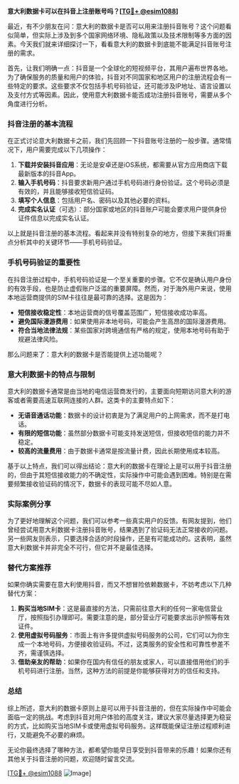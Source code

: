 **意大利数据卡可以在抖音上注册账号吗？[[TG💪+ @esim1088](https://t.me/s/esim1088)]**

最近，有不少朋友在问：意大利的数据卡是否可以用来注册抖音账号？这个问题看似简单，但实际上涉及到多个国家网络环境、隐私政策以及技术限制等多方面的因素。今天我们就来详细探讨一下，看看意大利的数据卡到底能不能满足抖音账号注册的需求。

首先，让我们明确一点：抖音是一个全球化的短视频平台，其用户遍布世界各地。为了确保服务的质量和用户的体验，抖音对不同国家和地区用户的注册流程会有一些特定的要求。这些要求不仅包括手机号码验证，还可能涉及IP地址、语言设置以及支付方式等因素。因此，使用意大利数据卡能否成功注册抖音账号，需要从多个角度进行分析。

### 抖音注册的基本流程

在正式讨论意大利数据卡之前，我们先回顾一下抖音账号注册的一般步骤。通常情况下，用户需要完成以下几项操作：

1. **下载并安装抖音应用**：无论是安卓还是iOS系统，都需要从官方应用商店下载最新版本的抖音App。
2. **输入手机号码**：抖音要求新用户通过手机号码进行身份验证。这个号码必须是有效的，并且能够接收短信验证码。
3. **填写个人信息**：包括用户名、密码以及其他必要的资料。
4. **完成实名认证**（可选）：部分国家或地区的抖音账户可能会要求用户提供身份证件信息以完成实名认证。

以上就是抖音注册的基本流程。看起来并没有特别复杂的地方，但接下来我们将重点分析其中的关键环节——手机号码验证。

### 手机号码验证的重要性

在抖音注册过程中，手机号码验证是一个至关重要的步骤。它不仅是确认用户身份的有效手段，也是防止虚假账户泛滥的重要屏障。然而，对于海外用户来说，使用本地运营商提供的SIM卡往往是最可靠的选择。这是因为：

- **短信接收稳定性**：本地运营商的信号覆盖范围广，短信接收成功率高。
- **避免国际漫游费用**：如果使用非本地号码，可能会产生高昂的国际漫游费用。
- **符合当地法律法规**：某些国家对跨境通信有严格的规定，使用本地号码有助于规避法律风险。

那么问题来了：意大利的数据卡是否能提供上述功能呢？

### 意大利数据卡的特点与限制

意大利的数据卡通常是由当地的电信运营商发行的，主要面向短期访问意大利的游客或者需要高速互联网连接的人群。这类卡的主要特点如下：

- **无语音通话功能**：数据卡的设计初衷是为了满足用户的上网需求，而不是打电话。
- **有限的短信功能**：虽然部分数据卡可能支持发送短信，但接收短信的能力并不稳定。
- **较高的流量费用**：由于数据卡通常是按流量计费，因此长期使用成本较高。

基于以上特点，我们可以得出结论：意大利的数据卡在理论上是可以用于抖音注册的，但由于其短信接收能力的不确定性，实际操作中可能会遇到困难。特别是在需要频繁接收验证码的情况下，数据卡的表现可能不尽如人意。

### 实际案例分享

为了更好地理解这个问题，我们可以参考一些真实用户的反馈。有网友提到，他们曾经尝试用意大利数据卡注册抖音账号，结果遇到了验证码无法正常接收的问题。另一些网友则表示，只要选择合适的时段操作，还是有可能成功的。这表明，虽然意大利数据卡并非完全不可行，但它并不是最佳选择。

### 替代方案推荐

如果你确实需要在意大利使用抖音，而又不想冒险依赖数据卡，不妨考虑以下几种替代方案：

1. **购买当地SIM卡**：这是最直接的方法，只需前往意大利的任何一家电信营业厅，按照指引办理即可。需要注意的是，部分营业厅可能要求出示护照等有效证件。
2. **使用虚拟号码服务**：市面上有许多提供虚拟号码服务的公司，它们可以为你生成一个本地号码，方便接收验证码。不过，这类服务的安全性和可靠性参差不齐，需谨慎选择。
3. **借助亲友的帮助**：如果你在国内有信任的朋友或家人，可以直接借用他们的手机号码进行注册。当然，这种方法的前提是你能够获得对方的信任和支持。

### 总结

综上所述，意大利的数据卡原则上是可以用于抖音注册的，但在实际操作中可能会面临一定的挑战。考虑到抖音对用户体验的高度关注，建议大家尽量选择更为稳妥的方式，比如购买当地SIM卡或使用虚拟号码服务。这样既能保证注册过程顺利进行，又能避免不必要的麻烦。

无论你最终选择了哪种方法，都希望你能早日享受到抖音带来的乐趣！如果你还有其他关于抖音注册的问题，欢迎随时留言交流。

[[TG💪+ @esim1088](https://t.me/s/esim1088) ![Image](https://i.postimg.cc/4NQfJmqS/Snipaste-2025-05-13-00-14-12.png)]